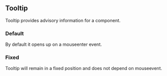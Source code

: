 ## Tooltip

Tooltip provides advisory information for a component.

### Default

By default it opens up on a mouseenter event.

### Fixed

Tooltip will remain in a fixed position and does not depend on mouseevent.
